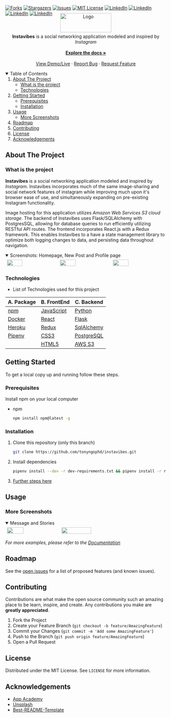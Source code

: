 
[![Forks][forks-shield]][forks-url]
[![Stargazers][stars-shield]][stars-url]
[![Issues][issues-shield]][issues-url]
[![MIT License][license-shield]][license-url]
[![LinkedIn][linkedin-shield]][linkedin-url1]
[![LinkedIn][linkedin-shield]][linkedin-url]
[![LinkedIn][linkedin-shield]][linkedin-url2]
[![LinkedIn][linkedin-shield]][linkedin-url3]
<!--ReactSkipperStart -->
<br />
<p align="center"  style='margin-top: -40px; margin-bottom: -10px;'>
  <a href="https://github.com/tonyngophd/instavibes">
    <img src="https://instavibes.s3.amazonaws.com/images/InstaVibes2.png" alt="Logo" width="160" height="60" style="object-fit: contain">
  </a>

  <p align="center">
    <b>Instavibes</b> is a social networking application modeled and inspired by <i>Instagram</i>
    <br />
    <br />
    <a href="https://github.com/tonyngophd/instavibes/wiki"><strong>Explore the docs »</strong></a>
    <br />
    <br />
    <a href="https://instavibes.herokuapp.com/">View Demo/Live</a>
    ·
    <a href="https://github.com/tonyngophd/instavibes/issues">Report Bug</a>
    ·
    <a href="https://github.com/tonyngophd/instavibes/issues">Request Feature</a>
  </p>
</p>



<details open='open'>
   <summary>Table of Contents</summary>
   <ol style='margin: 0px 30px 0px 0px'>
      <li>
         <a href="#about-the-project">About The Project</a>
         <ul>
            <li><a href="#what-is-the-project">What is the project</a></li>
            <li><a href="#technologies">Technologies</a></li>
         </ul>
      </li>
      <li>
         <a href="#getting-started">Getting Started</a>
         <ul>
         <li><a href="#prerequisites">Prerequisites</a></li>
         <li><a href="#installation">Installation</a></li>
         </ul>
      </li>
      <li><a href="#usage">Usage</a>
         <ul>
            <li><a href="#more-screenshots">More Screenshots</a></li>
         </ul>
      </li>
      <li><a href="#roadmap">Roadmap</a></li>
      <li><a href="#contributing">Contributing</a></li>
      <li><a href="#license">License</a></li>
      <li><a href="#acknowledgements">Acknowledgements</a></li>
   </ol>
</details>



## About The Project
### What is the project

 **Instavibes** is a social networking application modeled and inspired by _Instagram_. Instavibes incorporates much of the same image-sharing and social network features of instagram while improving much upon it's browser ease of use, and simultaneously expanding on pre-existing Instagram functionality. 

Image hosting for this application utilizes _Amazon Web Services S3 cloud storage_. The backend of Instavibes uses Flask/SQLAlchemy 
with PostgresSQL, allowing for database queries to run efficiently utilizing RESTful API routes. The frontend incorporates React.js with a Redux framework. This enables Instavibes to a have a state management library to optimize both logging changes to data, and persisting data throughout navigation.
<!--ReactSkipperEnd -->

<!--ReactSkipperStart -->
<details open="open">
   <summary>Screenshots: Homepage, New Post and Profile page</summary>
   <div style="display: flex">
      <img src="./resources/homescreenshot1.png" width="31%" height="30%" style="margin: 5px"/>
      <img src="./resources/homescreenshot2.png" width="31%" height="30%"  style="margin: 5px"/>
      <img src="./resources/notificationandprofilepage.png" width="31%" height="30%" style="margin: 5px"/>
   <div>
</details>


### Technologies
- List of Technologies used for this project

| A. Package  	| B. FrontEnd  	| C. Backend  	|
|---	|---	|---	|
| [npm](https://www.npmjs.com/)   	| [JavaScript](https://www.javascript.com/)  	|  [Python](https://www.python.org/) 	|
| [Docker](https://www.docker.com/)  	| [React](https://github.com/facebook/react)  	|  [Flask](https://flask.palletsprojects.com/en/1.1.x/) 	|
| [Heroku](https://heroku.com) 	| [Redux](https://github.com/reduxjs/redux) 	|  [SqlAlchemy](https://flask-sqlalchemy.palletsprojects.com/en/2.x/) 	|
| [Pipenv](https://pypi.org/project/pipenv/)	| [CSS3](https://www.w3.org/Style/CSS/) 	|  [PostgreSQL](https://www.postgresql.org/) 	|
| 	| [HTML5](https://en.wikipedia.org/wiki/HTML5)	|  [AWS S3](https://aws.amazon.com/) 	|
<!--ReactSkipperEnd -->

## Getting Started

To get a local copy up and running follow these steps.

### Prerequisites

Install npm on your local computer
* npm
  ```sh
  npm install npm@latest -g
  ```

### Installation
1. Clone this repository (only this branch)

   ```bash
   git clone https://github.com/tonyngophd/instavibes.git
   ```

2. Install dependencies

      ```bash
      pipenv install --dev -r dev-requirements.txt && pipenv install -r requirements.txt
      ```

3. [Further steps here](https://github.com/tonyngophd/instavibes/wiki/Installation-Details)

## Usage
<!--ReactSkipperStart -->
### More Screenshots

<details open="open">
   <summary>Message and Stories</summary>   
   <div style="display: flex">
      <!-- <div style='display: flex; flex-direction: column; width="40%"'> -->
         <img src="./resources/messaging.png" width="32%" height="30%" style="margin: 5px"/>
         <img src="./resources/stories.png" width="43%" height="30%" style="margin: 5px"/>
      <!-- </div> -->
   <div>
</details>


<!--ReactSkipperEnd -->

_For more examples, please refer to the [Documentation](https://github.com/tonyngophd/instavibes/wiki)_



## Roadmap

See the [open issues](https://github.com/tonyngophd/instavibes/issues) for a list of proposed features (and known issues).



## Contributing

Contributions are what make the open source community such an amazing place to be learn, inspire, and create. Any contributions you make are **greatly appreciated**.

1. Fork the Project
2. Create your Feature Branch (`git checkout -b feature/AmazingFeature`)
3. Commit your Changes (`git commit -m 'Add some AmazingFeature'`)
4. Push to the Branch (`git push origin feature/AmazingFeature`)
5. Open a Pull Request



## License

Distributed under the MIT License. See `LICENSE` for more information.





## Acknowledgements

* [App Academy](https://www.appacademy.io/)
* [Unsplash](https://unsplash.com/)
* [Best-README-Template](https://github.com/othneildrew/Best-README-Template)



[contributors-shield]: https://img.shields.io/github/contributors/tonyngophd/instavibes.svg?style=for-the-badge
[contributors-url]: https://github.com/tonyngophd/instavibes/graphs/contributors
[forks-shield]: https://img.shields.io/github/forks/tonyngophd/instavibes.svg?style=for-the-badge
[forks-url]: https://github.com/tonyngophd/instavibes/network/members
[stars-shield]: https://img.shields.io/github/stars/tonyngophd/instavibes.svg?style=for-the-badge
[stars-url]: https://github.com/tonyngophd/instavibes/stargazers
[issues-shield]: https://img.shields.io/github/issues/tonyngophd/instavibes.svg?style=for-the-badge
[issues-url]: https://github.com/tonyngophd/instavibes/issues
[license-shield]: https://img.shields.io/github/license/tonyngophd/instavibes.svg?style=for-the-badge
[license-url]: https://github.com/tonyngophd/instavibes/blob/master/LICENSE.txt
[linkedin-shield]: https://img.shields.io/badge/-LinkedIn-black.svg?style=for-the-badge&logo=linkedin&colorB=555
[linkedin-url]: https://www.linkedin.com/in/tony-ngo-m/
[linkedin-url1]: https://www.linkedin.com/in/daniel-miller-970393178/
[linkedin-url2]: https://www.linkedin.com/in/michael-jensen-636901169/
[linkedin-url3]: https://www.linkedin.com/in/adam-faidy/
